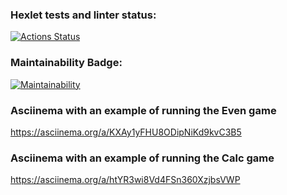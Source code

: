 ### Hexlet tests and linter status:
[![Actions Status](https://github.com/Carasiq/java-project-61/actions/workflows/hexlet-check.yml/badge.svg)](https://github.com/Carasiq/java-project-61/actions)

### Maintainability Badge:
[![Maintainability](https://api.codeclimate.com/v1/badges/cedc9396b54d47e8b621/maintainability)](https://codeclimate.com/github/Carasiq/java-project-61/maintainability)

### Asciinema with an example of running the Even game
https://asciinema.org/a/KXAy1yFHU8ODipNiKd9kvC3B5

### Asciinema with an example of running the Calc game
https://asciinema.org/a/htYR3wi8Vd4FSn360XzjbsVWP

